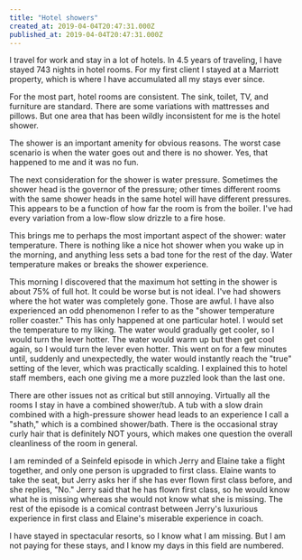 ```yaml
---
title: "Hotel showers"
created_at: 2019-04-04T20:47:31.000Z
published_at: 2019-04-04T20:47:31.000Z
---
```

I travel for work and stay in a lot of hotels. In 4.5 years of traveling, I have stayed 743 nights in hotel rooms. For my first client I stayed at a Marriott property, which is where I have accumulated all my stays ever since. 

For the most part, hotel rooms are consistent. The sink, toilet, TV, and furniture are standard. There are some variations with mattresses and pillows. But one area that has been wildly inconsistent for me is the hotel shower.

The shower is an important amenity for obvious reasons. The worst case scenario is when the water goes out and there is no shower. Yes, that happened to me and it was no fun.

The next consideration for the shower is water pressure. Sometimes the shower head is the governor of the pressure; other times different rooms with the same shower heads in the same hotel will have different pressures. This appears to be a function of how far the room is from the boiler. I've had every variation from a low-flow slow drizzle to a fire hose.

This brings me to perhaps the most important aspect of the shower: water temperature. There is nothing like a nice hot shower when you wake up in the morning, and anything less sets a bad tone for the rest of the day. Water temperature makes or breaks the shower experience. 

This morning I discovered that the maximum hot setting in the shower is about 75% of full hot. It could be worse but is not ideal. I've had showers where the hot water was completely gone. Those are awful. I have also experienced an odd phenomenon I refer to as the "shower temperature roller coaster." This has only happened at one particular hotel. I would set the temperature to my liking. The water would gradually get cooler, so I would turn the lever hotter. The water would warm up but then get cool again, so I would turn the lever even hotter. This went on for a few minutes until, suddenly and unexpectedly, the water would instantly reach the "true" setting of the lever, which was practically scalding. I explained this to hotel staff members, each one giving me a more puzzled look than the last one.

There are other issues not as critical but still annoying. Virtually all the rooms I stay in have a combined shower/tub. A tub with a slow drain combined with a high-pressure shower head leads to an experience I call a "shath," which is a combined shower/bath. There is the occasional stray curly hair that is definitely NOT yours, which makes one question the overall cleanliness of the room in general.

I am reminded of a Seinfeld episode in which Jerry and Elaine take a flight together, and only one person is upgraded to first class. Elaine wants to take the seat, but Jerry asks her if she has ever flown first class before, and she replies, "No." Jerry said that he has flown first class, so he would know what he is missing whereas she would not know what she is missing. The rest of the episode is a comical contrast between Jerry's luxurious experience in first class and Elaine's miserable experience in coach.

I have stayed in spectacular resorts, so I know what I am missing. But I am not paying for these stays, and I know my days in this field are numbered.
